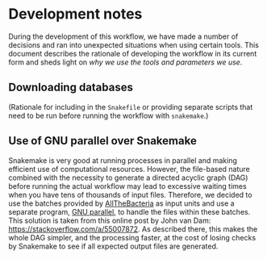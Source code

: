 # Development notes

During the development of this workflow, we have made a number of decisions
and ran into unexpected situations when using certain tools. This document
describes the rationale of developing the workflow in its current form and
sheds light on _why we use the tools and parameters we use_.

## Downloading databases

(Rationale for including in the `Snakefile` or providing separate scripts
that need to be run before running the workflow with `snakemake`.)

## Use of GNU parallel over Snakemake

Snakemake is very good at running processes in parallel and making
efficient use of computational resources. However, the file-based nature
combined with the necessity to generate a directed acyclic graph (DAG)
before running the actual workflow may lead to excessive waiting times
when you have tens of thousands of input files. Therefore, we decided
to use the batches provided by
[AllTheBacteria](https://allthebacteria.readthedocs.io/en/latest/)
as input units and use a separate program,
[GNU parallel](https://www.gnu.org/software/parallel/), to handle
the files within these batches. This solution is taken from this online post
by John van Dam: <https://stackoverflow.com/a/55007872>. As described there,
this makes the whole DAG simpler, and the processing faster, at the cost
of losing checks by Snakemake to see if all expected output files are
generated.
